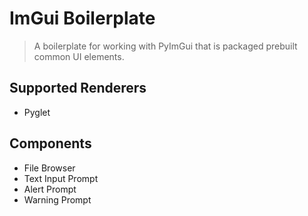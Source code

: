 # ImGui Boilerplate

>
> A boilerplate for working with PyImGui that is packaged prebuilt common UI elements.
>

## Supported Renderers

* Pyglet

## Components

* File Browser
* Text Input Prompt
* Alert Prompt
* Warning Prompt

